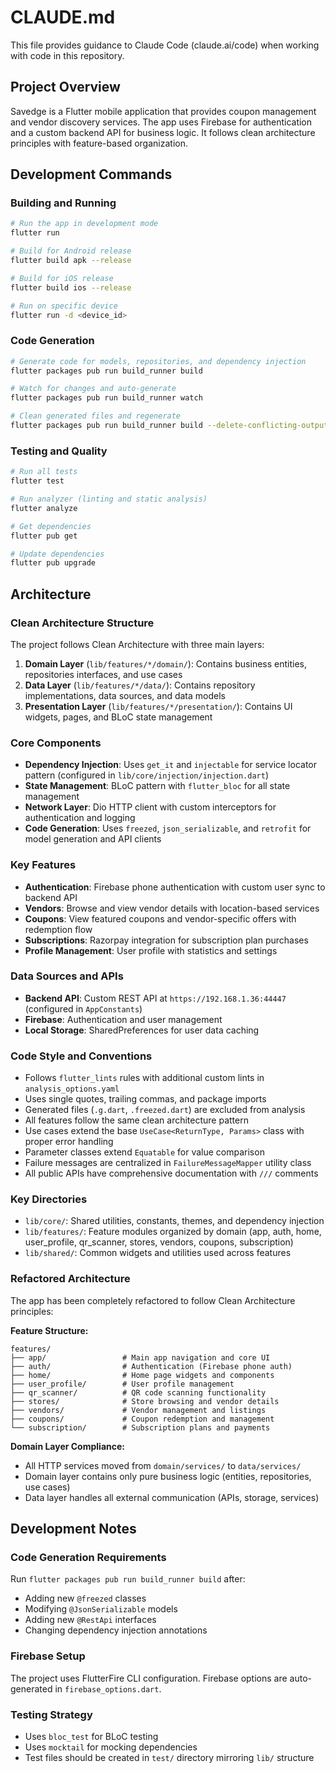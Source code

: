 # CLAUDE.md

This file provides guidance to Claude Code (claude.ai/code) when working with code in this repository.

## Project Overview

Savedge is a Flutter mobile application that provides coupon management and vendor discovery services. The app uses Firebase for authentication and a custom backend API for business logic. It follows clean architecture principles with feature-based organization.

## Development Commands

### Building and Running
```bash
# Run the app in development mode
flutter run

# Build for Android release
flutter build apk --release

# Build for iOS release  
flutter build ios --release

# Run on specific device
flutter run -d <device_id>
```

### Code Generation
```bash
# Generate code for models, repositories, and dependency injection
flutter packages pub run build_runner build

# Watch for changes and auto-generate
flutter packages pub run build_runner watch

# Clean generated files and regenerate
flutter packages pub run build_runner build --delete-conflicting-outputs
```

### Testing and Quality
```bash
# Run all tests
flutter test

# Run analyzer (linting and static analysis)
flutter analyze

# Get dependencies
flutter pub get

# Update dependencies
flutter pub upgrade
```

## Architecture

### Clean Architecture Structure
The project follows Clean Architecture with three main layers:

1. **Domain Layer** (`lib/features/*/domain/`): Contains business entities, repositories interfaces, and use cases
2. **Data Layer** (`lib/features/*/data/`): Contains repository implementations, data sources, and data models
3. **Presentation Layer** (`lib/features/*/presentation/`): Contains UI widgets, pages, and BLoC state management

### Core Components
- **Dependency Injection**: Uses `get_it` and `injectable` for service locator pattern (configured in `lib/core/injection/injection.dart`)
- **State Management**: BLoC pattern with `flutter_bloc` for all state management
- **Network Layer**: Dio HTTP client with custom interceptors for authentication and logging
- **Code Generation**: Uses `freezed`, `json_serializable`, and `retrofit` for model generation and API clients

### Key Features
- **Authentication**: Firebase phone authentication with custom user sync to backend API
- **Vendors**: Browse and view vendor details with location-based services
- **Coupons**: View featured coupons and vendor-specific offers with redemption flow
- **Subscriptions**: Razorpay integration for subscription plan purchases
- **Profile Management**: User profile with statistics and settings

### Data Sources and APIs
- **Backend API**: Custom REST API at `https://192.168.1.36:44447` (configured in `AppConstants`)
- **Firebase**: Authentication and user management
- **Local Storage**: SharedPreferences for user data caching

### Code Style and Conventions
- Follows `flutter_lints` rules with additional custom lints in `analysis_options.yaml`
- Uses single quotes, trailing commas, and package imports
- Generated files (`.g.dart`, `.freezed.dart`) are excluded from analysis
- All features follow the same clean architecture pattern
- Use cases extend the base `UseCase<ReturnType, Params>` class with proper error handling
- Parameter classes extend `Equatable` for value comparison
- Failure messages are centralized in `FailureMessageMapper` utility class
- All public APIs have comprehensive documentation with `///` comments

### Key Directories
- `lib/core/`: Shared utilities, constants, themes, and dependency injection
- `lib/features/`: Feature modules organized by domain (app, auth, home, user_profile, qr_scanner, stores, vendors, coupons, subscription)
- `lib/shared/`: Common widgets and utilities used across features

### Refactored Architecture
The app has been completely refactored to follow Clean Architecture principles:

**Feature Structure:**
```
features/
├── app/                 # Main app navigation and core UI
├── auth/                # Authentication (Firebase phone auth)
├── home/                # Home page widgets and components
├── user_profile/        # User profile management
├── qr_scanner/          # QR code scanning functionality
├── stores/              # Store browsing and vendor details
├── vendors/             # Vendor management and listings
├── coupons/             # Coupon redemption and management
└── subscription/        # Subscription plans and payments
```

**Domain Layer Compliance:**
- All HTTP services moved from `domain/services/` to `data/services/`
- Domain layer contains only pure business logic (entities, repositories, use cases)
- Data layer handles all external communication (APIs, storage, services)

## Development Notes

### Code Generation Requirements
Run `flutter packages pub run build_runner build` after:
- Adding new `@freezed` classes
- Modifying `@JsonSerializable` models
- Adding new `@RestApi` interfaces
- Changing dependency injection annotations

### Firebase Setup
The project uses FlutterFire CLI configuration. Firebase options are auto-generated in `firebase_options.dart`.

### Testing Strategy
- Uses `bloc_test` for BLoC testing
- Uses `mocktail` for mocking dependencies
- Test files should be created in `test/` directory mirroring `lib/` structure